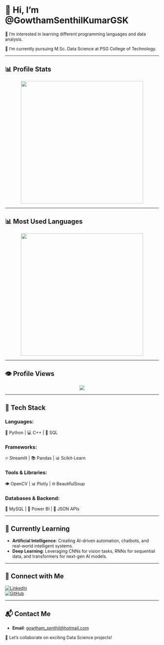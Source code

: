 # 👋 Hi, I’m @GowthamSenthilKumarGSK  

👀 I’m interested in learning different programming languages and data analysis.  

🌱 I’m currently pursuing M.Sc. Data Science at PSG College of Technology.  

---

## 📊 Profile Stats  

<div align="center">
  <img src="https://github-readme-stats.vercel.app/api?username=GowthamSenthilKumarGSK&show_icons=true&count_private=true&theme=dark&cache_seconds=86400" width="400px" />
</div>

---

## 📊 Most Used Languages  

<div align="center">
  <img src="https://github-readme-stats.vercel.app/api/top-langs/?username=GowthamSenthilKumarGSK&layout=compact&theme=dark&cache_seconds=86400" width="400px" />
</div>

---

## 👁️ Profile Views  
<p align="center">
  <img src="https://komarev.com/ghpvc/?username=GowthamSenthilKumarGSK&color=blue" />
</p>

---

## 🔧 Tech Stack  

### Languages:  
🐍 Python   |   💻 C++   |   🔗 SQL   

### Frameworks:  
🔥 Streamlit   |   📚 Pandas   |   📊 Scikit-Learn  

### Tools & Libraries:  
👁️ OpenCV   |   📊 Plotly   |   🌐 BeautifulSoup  

### Databases & Backend:  
💾 MySQL  |   🏰 Power BI  |   📂 JSON APIs  

---

## 🌱 Currently Learning  

- **Artificial Intelligence**: Creating AI-driven automation, chatbots, and real-world intelligent systems.  
- **Deep Learning**: Leveraging CNNs for vision tasks, RNNs for sequential data, and transformers for next-gen AI models.  

---

## 🔗 Connect with Me  

[![LinkedIn](https://img.shields.io/badge/LinkedIn-Connect-blue?style=flat&logo=linkedin)](https://www.linkedin.com/in/gowthamsenthilkumargsk/)  
[![GitHub](https://img.shields.io/badge/GitHub-Follow-black?style=flat&logo=github)](https://github.com/GowthamSenthilKumarGSK)  

---

## 📬 Contact Me  

- **Email**: gowtham_senthil@hotmail.com  

🚀 Let’s collaborate on exciting Data Science projects!
